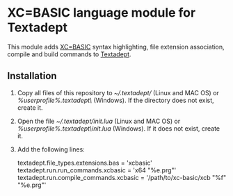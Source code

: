 # XC=BASIC language module for Textadept

This module adds [XC=BASIC](https://xc-basic.net) syntax highlighting, file extension association, compile and build commands to [Textadept](https://foicica.com/textadept/index.html).

## Installation

1. Copy all files of this repository to _~/.textadept/_ (Linux and MAC OS) or _%userprofile%\.textadept\\_ (Windows). If the directory does not exist, create it.
2. Open the file _~/.textadept/init.lua_ (Linux and MAC OS) or _%userprofile%\.textadept\\init.lua_ (Windows). If it does not exist, create it.
3. Add the following lines:

    textadept.file_types.extensions.bas = 'xcbasic'
    textadept.run.run_commands.xcbasic = 'x64 "%e.prg"'
    textadept.run.compile_commands.xcbasic = '/path/to/xc-basic/xcb "%f" "%e.prg"'


